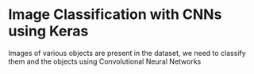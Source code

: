 # Image Classification with CNNs using Keras
 Images of various objects are present in the dataset, we need to classify them and the objects using Convolutional Neural Networks

